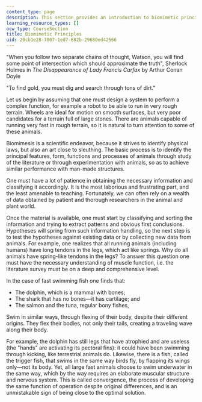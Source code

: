 ```yaml
---
content_type: page
description: This section provides an introduction to biomimetic principles.
learning_resource_types: []
ocw_type: CourseSection
title: Biomimetic Principles
uid: 20cb1e28-7007-1ed7-682b-29680ed42566
---
```


"When you follow two separate chains of thought, Watson, you will find some point of intersection which should approximate the truth", Sherlock Holmes in _The Disappearance of Lady Francis Carfax_ by Arthur Conan Doyle

"To find gold, you must dig and search through tons of dirt."

Let us begin by assuming that one must design a system to perform a complex function, for example a robot to be able to run in very rough terrain. Wheels are ideal for motion on smooth surfaces, but very poor candidates for a terrain full of large stones. There are animals capable of running very fast in rough terrain, so it is natural to turn attention to some of these animals.

Biomimesis is a scientific endeavor, because it strives to identify physical laws, but also an art close to sleuthing. The basic process is to identify the principal features, form, functions and processes of animals through study of the literature or through experimentation with animals, so as to achieve similar performance with man-made structures.

One must have a lot of patience in obtaining the necessary information and classifying it accordingly. It is the most laborious and frustrating part, and the least amenable to teaching. Fortunately, we can often rely on a wealth of data obtained by patient and thorough researchers in the animal and plant world.

Once the material is available, one must start by classifying and sorting the information and trying to extract patterns and obvious first conclusions. Hypotheses will spring from such information handling, so the next step is to test the hypotheses against existing data or by collecting new data from animals. For example, one realizes that all running animals (including humans) have long tendons in the legs, which act like springs. Why do all animals have spring-like tendons in the legs? To answer this question one must have the necessary understanding of muscle function, i.e. the literature survey must be on a deep and comprehensive level.

In the case of fast swimming fish one finds that:

*   The dolphin, which is a mammal with bones;
*   The shark that has no bones—it has cartilage; and
*   The salmon and the tuna, regular bony fishes,

Swim in similar ways, through flexing of their body, despite their different origins. They flex their bodies, not only their tails, creating a traveling wave along their body.

For example, the dolphin has still legs that have atrophied and are useless (the "hands" are activating its pectoral fins): it could have been swimming through kicking, like terrestrial animals do. Likewise, there is a fish, called the trigger fish, that swims in the same way birds fly, by flapping its wings only—not its body. Yet, all large fast animals choose to swim underwater in the same way, which by the way requires an elaborate muscular structure and nervous system. This is called convergence, the process of developing the same function of operation despite original differences, and is an unmistakable sign of being close to the optimal solution.